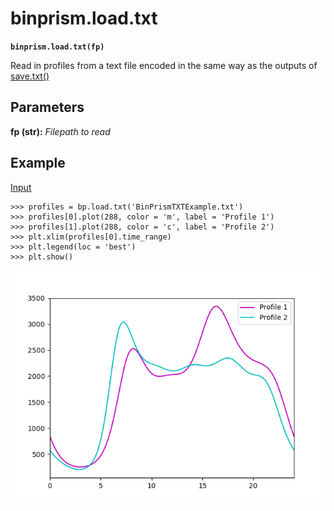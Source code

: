 # binprism.load.txt
**`binprism.load.txt(fp)`** <br />

Read in profiles from a text file encoded in the same way as the outputs of [save.txt()](save_txt.md)

## Parameters
**fp (str):** *Filepath to read*

## Example
[Input](BinPrismTXTExample.txt)
```
>>> profiles = bp.load.txt('BinPrismTXTExample.txt')
>>> profiles[0].plot(288, color = 'm', label = 'Profile 1')
>>> profiles[1].plot(288, color = 'c', label = 'Profile 2')
>>> plt.xlim(profiles[0].time_range)
>>> plt.legend(loc = 'best')
>>> plt.show()
```
![alt text](FromTXTExample.png "Example of profiles read from encoded text file")
